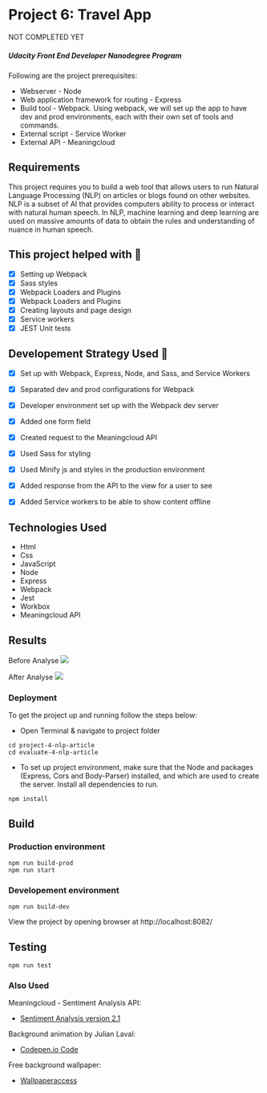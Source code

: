 # Project 6: Travel App

NOT COMPLETED YET

##### Udacity Front End Developer Nanodegree Program
Following are the project prerequisites:
- Webserver - Node
- Web application framework for routing - Express
- Build tool - Webpack. Using webpack, we will set up the app to have dev and prod environments, each with their own set of tools and commands.
- External script - Service Worker
- External API - Meaningcloud

## Requirements
This project requires you to build a web tool that allows users to run Natural Language Processing (NLP) on articles or blogs found on other websites. NLP is a subset of AI that provides computers ability to process or interact with natural human speech. In NLP, machine learning and deep learning are used on massive amounts of data to obtain the rules and understanding of nuance in human speech.


## This project helped with :speech_balloon:
- [x] Setting up Webpack
- [x] Sass styles
- [x] Webpack Loaders and Plugins
- [x] Webpack Loaders and Plugins
- [x] Creating layouts and page design
- [x] Service workers
- [x] JEST Unit tests

## Developement Strategy Used :speech_balloon:
- [x] Set up with Webpack, Express, Node, and Sass, and Service Workers
- [x] Separated dev and prod configurations for Webpack
- [x] Developer environment set up with the Webpack dev server
- [x] Added one form field
- [x] Created request to the Meaningcloud API
- [x] Used Sass for styling
- [x] Used Minify js and styles in the production environment
- [x] Added response from the API to the view for a user to see 
- [x] Added Service workers to be able to show content offline


## Technologies Used
- Html
- Css
- JavaScript
- Node
- Express
- Webpack
- Jest
- Workbox
- Meaningcloud API


## Results
Before Analyse
![](images/image1.png)

After Analyse
![](images/image2.png)


### Deployment
To get the project up and running follow the steps below:
- Open Terminal & navigate to project folder
```
cd project-4-nlp-article
cd evaluate-4-nlp-article
```
- To set up project environment, make sure that the Node and packages (Express, Cors and Body-Parser) installed, and which are used to create the server. Install all dependencies to run.
```
npm install
```

## Build
### Production environment
```
npm run build-prod
npm run start
```

### Developement environment
```
npm run build-dev
```

View the project by opening browser at http://localhost:8082/

## Testing

```
npm run test
```


### Also Used
Meaningcloud - Sentiment Analysis API: 
- [Sentiment Analysis version 2.1](https://learn.meaningcloud.com/developer/sentiment-analysis/2.1)


Background animation by Julian Laval:
- [Codepen.io Code](https://codepen.io/JulianLaval/pen/KpLXOO)


Free background wallpaper:
- [Wallpaperaccess](https://wallpaperaccess.com/minimalist-robot)


